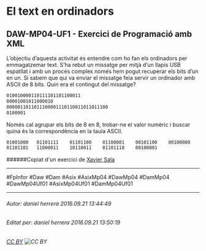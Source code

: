 # El text en ordinadors 
## DAW-MP04-UF1 - Exercici de Programació amb XML
L’objectiu d’aquesta activitat és entendre com ho fan els ordinadors per emmagatzemar text.
S’ha rebut un missatge per mitjà d’un llapis USB espatllat i amb un procés complex només hem pogut recuperar els bits d’un en un.
Si sabem que qui va enviar el missatge feia servir un ordinador amb ASCII de 8 bits. Quin era el contingut del missatge? 

```bash
010010000110111101101100011
00001001011000010
0000011011011100001110110011011011100
0100001
```

Només cal agrupar els bits de 8 en 8, trobar-ne el valor numèric i buscar quina és la correspondència en la taula ASCII.

```bash
01001000   01101111    01101100    01100001    00101100    00100000 
01101101   11000011    10110011    01101110    00100001 
```


######Copiat d'un exercici de [Xavier Sala](https://uf.ctrl-alt-d.net/usuaris/mostra/22/)

---

#FpInfor #Daw #Dam #Asix #AsixMp04 #DawMp04 #DamMp04 #DawMp04Uf01 #AsixMp04Uf01 #DamMp04Uf01

---

###### Autor: daniel herrera 2016.09.21 13:44:49
###### Editat per: daniel herrera 2016.09.21 13:50:19
###### [CC BY](https://creativecommons.org/licenses/by/4.0/) ![CC BY](https://licensebuttons.net/l/by/3.0/80x15.png)
